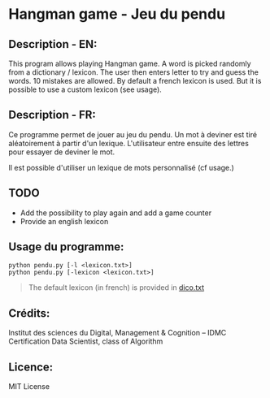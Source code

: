 # Hangman game - Jeu du pendu

## Description - EN:
This program allows playing Hangman game. A word is picked
randomly from a dictionary / lexicon.  The user then enters
letter to try and guess the words. 10 mistakes are allowed.
By default a french lexicon is used. But it is possible to
use a custom lexicon (see usage).

## Description - FR:
Ce programme permet de jouer au jeu du pendu.
Un mot à deviner est tiré aléatoirement à partir d'un
lexique. L'utilisateur entre ensuite des lettres pour
essayer de deviner le mot.

Il est possible d'utiliser un lexique de mots personnalisé (cf usage.)

## TODO
* Add the possibility to play again and add a game counter
* Provide an english lexicon


## Usage du programme:
```console
python pendu.py [-l <lexicon.txt>]
python pendu.py [-lexicon <lexicon.txt>]
```
> The default lexicon (in french) is provided in [dico.txt](dico.txt)


## Crédits:
Institut des sciences du Digital, Management & Cognition – IDMC
Certification Data Scientist, class of Algorithm

## Licence:
MIT License
